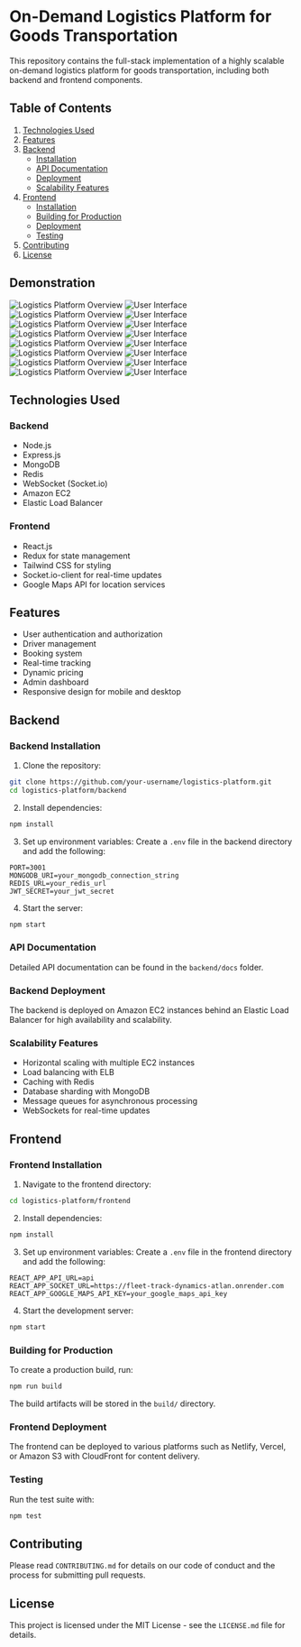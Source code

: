 # On-Demand Logistics Platform for Goods Transportation

This repository contains the full-stack implementation of a highly scalable on-demand logistics platform for goods transportation, including both backend and frontend components.

## Table of Contents

1. [Technologies Used](#technologies-used)
2. [Features](#features)
3. [Backend](#backend)
   - [Installation](#backend-installation)
   - [API Documentation](#api-documentation)
   - [Deployment](#backend-deployment)
   - [Scalability Features](#scalability-features)
4. [Frontend](#frontend)
   - [Installation](#frontend-installation)
   - [Building for Production](#building-for-production)
   - [Deployment](#frontend-deployment)
   - [Testing](#testing)
5. [Contributing](#contributing)
6. [License](#license)

## Demonstration 

![Logistics Platform Overview](Assets/at1.png)
![User Interface](Assets/home.png)
![Logistics Platform Overview](Assets/at2.png)
![User Interface](Assets/at3.png)
![Logistics Platform Overview](Assets/at4.png)
![User Interface](Assets/at5.png)
![Logistics Platform Overview](Assets/at6.png)
![User Interface](Assets/at7.png)
![Logistics Platform Overview](Assets/at8.png)
![User Interface](Assets/at9.png)
![Logistics Platform Overview](Assets/at10.png)
![User Interface](Assets/at11.png)
![Logistics Platform Overview](Assets/at12.png)
![User Interface](Assets/at13.png)
![Logistics Platform Overview](Assets/redis.png)
![User Interface](Assets/redis2.png)

## Technologies Used


### Backend
- Node.js
- Express.js
- MongoDB
- Redis
- WebSocket (Socket.io)
- Amazon EC2
- Elastic Load Balancer

### Frontend
- React.js
- Redux for state management
- Tailwind CSS for styling
- Socket.io-client for real-time updates
- Google Maps API for location services

## Features

- User authentication and authorization
- Driver management
- Booking system
- Real-time tracking
- Dynamic pricing
- Admin dashboard
- Responsive design for mobile and desktop

## Backend

### Backend Installation

1. Clone the repository:
```bash
git clone https://github.com/your-username/logistics-platform.git
cd logistics-platform/backend
```

2. Install dependencies:
```bash
npm install
```

3. Set up environment variables:
Create a `.env` file in the backend directory and add the following:
```
PORT=3001
MONGODB_URI=your_mongodb_connection_string
REDIS_URL=your_redis_url
JWT_SECRET=your_jwt_secret
```

4. Start the server:
```bash
npm start
```

### API Documentation

Detailed API documentation can be found in the `backend/docs` folder.

### Backend Deployment

The backend is deployed on Amazon EC2 instances behind an Elastic Load Balancer for high availability and scalability.

### Scalability Features

- Horizontal scaling with multiple EC2 instances
- Load balancing with ELB
- Caching with Redis
- Database sharding with MongoDB
- Message queues for asynchronous processing
- WebSockets for real-time updates

## Frontend

### Frontend Installation

1. Navigate to the frontend directory:
```bash
cd logistics-platform/frontend
```

2. Install dependencies:
```bash
npm install
```

3. Set up environment variables:
Create a `.env` file in the frontend directory and add the following:
```
REACT_APP_API_URL=api
REACT_APP_SOCKET_URL=https://fleet-track-dynamics-atlan.onrender.com
REACT_APP_GOOGLE_MAPS_API_KEY=your_google_maps_api_key
```

4. Start the development server:
```bash
npm start
```

### Building for Production

To create a production build, run:
```bash
npm run build
```

The build artifacts will be stored in the `build/` directory.

### Frontend Deployment

The frontend can be deployed to various platforms such as Netlify, Vercel, or Amazon S3 with CloudFront for content delivery.

### Testing

Run the test suite with:
```bash
npm test
```

## Contributing

Please read `CONTRIBUTING.md` for details on our code of conduct and the process for submitting pull requests.

## License

This project is licensed under the MIT License - see the `LICENSE.md` file for details.
